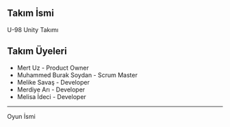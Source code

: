 ## Takım İsmi

U-98 Unity Takımı

Takım Üyeleri
---------------------
- Mert Uz - Product Owner
- Muhammed Burak Soydan - Scrum Master 
- Melike Savaş - Developer
- Merdiye Arı - Developer
- Melisa İdeci - Developer
  
---------------------
Oyun İsmi
